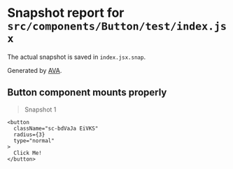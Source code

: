 # Snapshot report for `src/components/Button/test/index.jsx`

The actual snapshot is saved in `index.jsx.snap`.

Generated by [AVA](https://ava.li).

## Button component mounts properly

> Snapshot 1

    <button
      className="sc-bdVaJa EiVKS"
      radius={3}
      type="normal"
    >
      Click Me!
    </button>
